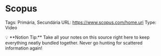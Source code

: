# Scopus

Tags: Primária, Secundária
URL: https://www.scopus.com/home.uri
Type: Video

<aside>
💡 **Notion Tip:** Take all your notes on this source right here to keep everything neatly bundled together. Never go hunting for scattered information again!

</aside>